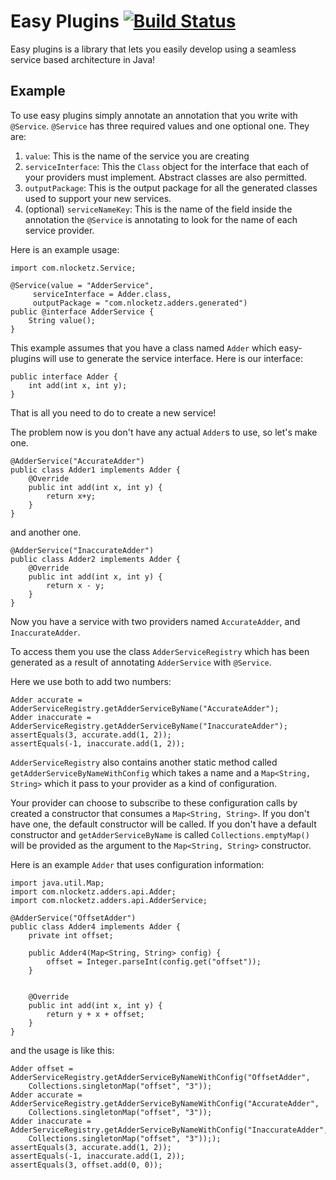 # Easy Plugins [![Build Status](https://travis-ci.com/c0d3d/easy-plugins.svg?token=WCZtmkmGWRwQ4rzxFg7j&branch=master)](https://travis-ci.com/c0d3d/easy-plugins)

Easy plugins is a library that lets you easily develop using a seamless service based architecture in Java!

## Example

To use easy plugins simply annotate an annotation that you write with `@Service`.
`@Service` has three required values and one optional one.
They are:
1. `value`: This is the name of the service you are creating
2. `serviceInterface`: This the `Class` object for the interface that each of your providers must implement. Abstract classes are also permitted.
3. `outputPackage`: This is the output package for all the generated classes used to support your new services.
4. (optional) `serviceNameKey`: This is the name of the field inside the annotation the `@Service` is annotating to look for the name of each service provider.

Here is an example usage:

	import com.nlocketz.Service;

	@Service(value = "AdderService",
		 serviceInterface = Adder.class,
		 outputPackage = "com.nlocketz.adders.generated")
	public @interface AdderService {
		String value();
	}

This example assumes that you have a class named `Adder` which easy-plugins will use to generate the service interface.
Here is our interface:

	public interface Adder {
		int add(int x, int y);
	}

That is all you need to do to create a new service!

The problem now is you don't have any actual `Adder`s to use, so let's make one.

	@AdderService("AccurateAdder")
	public class Adder1 implements Adder {
		@Override
		public int add(int x, int y) {
			return x+y;
		}
	}

and another one.

	@AdderService("InaccurateAdder")
	public class Adder2 implements Adder {
		@Override
		public int add(int x, int y) {
			return x - y;
		}
	}

Now you have a service with two providers named `AccurateAdder`, and `InaccurateAdder`.

To access them you use the class `AdderServiceRegistry` which has been generated as a result of annotating `AdderService` with `@Service`.

Here we use both to add two numbers:

	Adder accurate = AdderServiceRegistry.getAdderServiceByName("AccurateAdder");
	Adder inaccurate = AdderServiceRegistry.getAdderServiceByName("InaccurateAdder");
	assertEquals(3, accurate.add(1, 2));
	assertEquals(-1, inaccurate.add(1, 2));

`AdderServiceRegistry` also contains another static method called `getAdderServiceByNameWithConfig` which takes a name and a `Map<String, String>` which it
pass to your provider as a kind of configuration.

Your provider can choose to subscribe to these configuration calls by created a constructor that consumes a `Map<String, String>`. If you don't have one, the default constructor will be called.
If you don't have a default constructor and `getAdderServiceByName` is called `Collections.emptyMap()` will be provided as the argument to the `Map<String, String>` constructor.

Here is an example `Adder` that uses configuration information:

	import java.util.Map;
	import com.nlocketz.adders.api.Adder;
	import com.nlocketz.adders.api.AdderService;

	@AdderService("OffsetAdder")
	public class Adder4 implements Adder {
	    private int offset;

	    public Adder4(Map<String, String> config) {
            offset = Integer.parseInt(config.get("offset"));
	    }


	    @Override
        public int add(int x, int y) {
            return y + x + offset;
	    }
	}

and the usage is like this:

	Adder offset = AdderServiceRegistry.getAdderServiceByNameWithConfig("OffsetAdder",
		Collections.singletonMap("offset", "3"));
	Adder accurate = AdderServiceRegistry.getAdderServiceByNameWithConfig("AccurateAdder",
		Collections.singletonMap("offset", "3"));
	Adder inaccurate = AdderServiceRegistry.getAdderServiceByNameWithConfig("InaccurateAdder",
		Collections.singletonMap("offset", "3")););
	assertEquals(3, accurate.add(1, 2));
	assertEquals(-1, inaccurate.add(1, 2));
	assertEquals(3, offset.add(0, 0));
